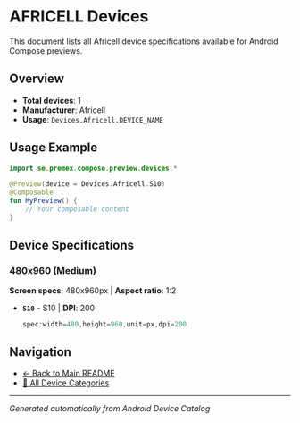 # AFRICELL Devices

This document lists all Africell device specifications available for Android Compose previews.

## Overview

- **Total devices**: 1
- **Manufacturer**: Africell
- **Usage**: `Devices.Africell.DEVICE_NAME`

## Usage Example

```kotlin
import se.premex.compose.preview.devices.*

@Preview(device = Devices.Africell.S10)
@Composable
fun MyPreview() {
    // Your composable content
}
```

## Device Specifications

### 480x960 (Medium)

**Screen specs**: 480x960px | **Aspect ratio**: 1:2

- **`S10`** - S10 | **DPI**: 200
  ```kotlin
  spec:width=480,height=960,unit=px,dpi=200
  ```

## Navigation

- [← Back to Main README](../../README.md)
- [📱 All Device Categories](../README.md)

---
*Generated automatically from Android Device Catalog*
